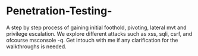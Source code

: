 # Penetration-Testing-
A step by step process of gaining initial foothold, pivoting, lateral mvt and privilege escalation.
We explore different attacks such as xss, sqli, csrf, and ofcourse msconsole -q.
Get intouch with me if any clarification for the walkthroughs is needed.
